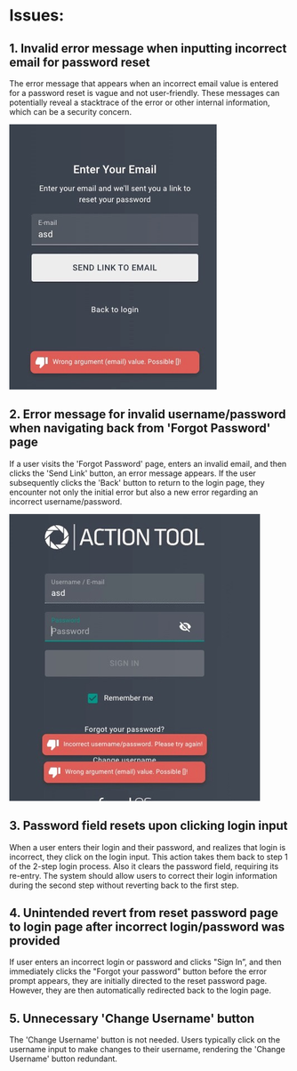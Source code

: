 # Issues:

## 1. Invalid error message when inputting incorrect email for password reset
The error message that appears when an incorrect email value is entered for a password reset is vague and not user-friendly. These messages can potentially reveal a stacktrace of the error or other internal information, which can be a security concern.

![Screenshot from app](./images/bug_1.jpg)

## 2. Error message for invalid username/password when navigating back from 'Forgot Password' page
If a user visits the 'Forgot Password' page, enters an invalid email, and then clicks the 'Send Link' button, an error message appears. If the user subsequently clicks the 'Back' button to return to the login page, they encounter not only the initial error but also a new error regarding an incorrect username/password.

![Screenshot from app](./images/bug_2.jpg)

## 3. Password field resets upon clicking login input
When a user enters their login and their password, and realizes that login is incorrect, they click on the login input. This action takes them back to step 1 of the 2-step login process. Also it clears the password field, requiring its re-entry. The system should allow users to correct their login information during the second step without reverting back to the first step.

## 4. Unintended revert from reset password page to login page after incorrect login/password was provided
If user enters an incorrect login or password and clicks "Sign In”, and then immediately clicks the "Forgot your password" button before the error prompt appears, they are initially directed to the reset password page. However, they are then automatically redirected back to the login page.

## 5. Unnecessary 'Change Username' button
The 'Change Username' button is not needed. Users typically click on the username input to make changes to their username, rendering the 'Change Username' button redundant.



